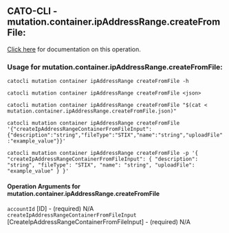 
## CATO-CLI - mutation.container.ipAddressRange.createFromFile:
[Click here](https://api.catonetworks.com/documentation/#mutation-mutation.container.ipAddressRange.createFromFile) for documentation on this operation.

### Usage for mutation.container.ipAddressRange.createFromFile:

`catocli mutation container ipAddressRange createFromFile -h`

`catocli mutation container ipAddressRange createFromFile <json>`

`catocli mutation container ipAddressRange createFromFile "$(cat < mutation.container.ipAddressRange.createFromFile.json)"`

`catocli mutation container ipAddressRange createFromFile '{"createIpAddressRangeContainerFromFileInput":{"description":"string","fileType":"STIX","name":"string","uploadFile":"example_value"}}'`

`catocli mutation container ipAddressRange createFromFile -p '{
    "createIpAddressRangeContainerFromFileInput": {
        "description": "string",
        "fileType": "STIX",
        "name": "string",
        "uploadFile": "example_value"
    }
}'`


#### Operation Arguments for mutation.container.ipAddressRange.createFromFile ####

`accountId` [ID] - (required) N/A    
`createIpAddressRangeContainerFromFileInput` [CreateIpAddressRangeContainerFromFileInput] - (required) N/A    
